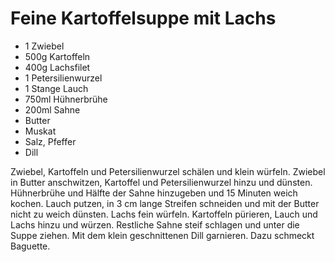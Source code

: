 ﻿# Feine Kartoffelsuppe mit Lachs

- 1 Zwiebel
- 500g Kartoffeln
- 400g Lachsfilet
- 1 Petersilienwurzel
- 1 Stange Lauch
- 750ml Hühnerbrühe
- 200ml Sahne
- Butter
- Muskat
- Salz, Pfeffer
- Dill

Zwiebel, Kartoffeln und Petersilienwurzel schälen und klein würfeln.
Zwiebel in Butter anschwitzen, Kartoffel und Petersilienwurzel hinzu und dünsten.
Hühnerbrühe und Hälfte der Sahne hinzugeben und 15 Minuten weich kochen.
Lauch putzen, in 3 cm lange Streifen schneiden und mit der Butter nicht zu weich dünsten.
Lachs fein würfeln.
Kartoffeln pürieren, Lauch und Lachs hinzu und würzen.
Restliche Sahne steif schlagen und unter die Suppe ziehen.
Mit dem klein geschnittenen Dill garnieren.
Dazu schmeckt Baguette.
